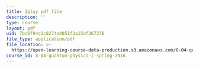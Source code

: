 ```yaml
---
title: 3play pdf file
description: ''
type: course
layout: pdf
uid: 7bc6f94c1c8274a4051f3a15df267376
file_type: application/pdf
file_location: >-
  https://open-learning-course-data-production.s3.amazonaws.com/8-04-quantum-physics-i-spring-2016/7bc6f94c1c8274a4051f3a15df267376_qP6y2edM6Ms.pdf
course_id: 8-04-quantum-physics-i-spring-2016
---
```

